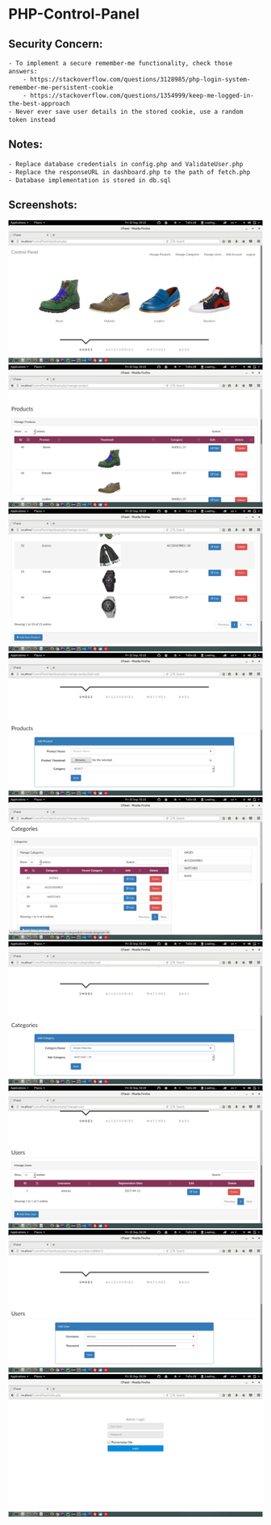 # PHP-Control-Panel

## Security Concern:
	- To implement a secure remember-me functionality, check those answers:
		- https://stackoverflow.com/questions/3128985/php-login-system-remember-me-persistent-cookie
		- https://stackoverflow.com/questions/1354999/keep-me-logged-in-the-best-approach
	- Never ever save user details in the stored cookie, use a random token instead

## Notes:

	- Replace database credentials in config.php and ValidateUser.php
	- Replace the responseURL in dashboard.php to the path of fetch.php
	- Database implementation is stored in db.sql

## Screenshots:

![1](https://github.com/alansary/PHP-Control-Panel/blob/master/screenshots/1.png)
![2](https://github.com/alansary/PHP-Control-Panel/blob/master/screenshots/2.png)
![3](https://github.com/alansary/PHP-Control-Panel/blob/master/screenshots/3.png)
![4](https://github.com/alansary/PHP-Control-Panel/blob/master/screenshots/4.png)
![5](https://github.com/alansary/PHP-Control-Panel/blob/master/screenshots/5.png)
![6](https://github.com/alansary/PHP-Control-Panel/blob/master/screenshots/6.png)
![7](https://github.com/alansary/PHP-Control-Panel/blob/master/screenshots/7.png)
![8](https://github.com/alansary/PHP-Control-Panel/blob/master/screenshots/8.png)
![9](https://github.com/alansary/PHP-Control-Panel/blob/master/screenshots/9.png)
